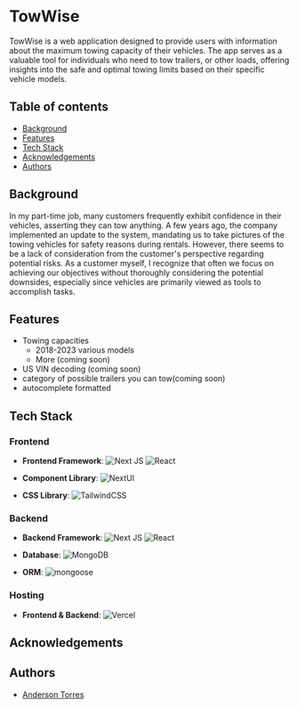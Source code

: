 


# TowWise

TowWise is a web application designed to provide users with information about the maximum towing capacity of their vehicles. The app serves as a valuable tool for individuals who need to tow trailers, or other loads, offering insights into the safe and optimal towing limits based on their specific vehicle models.
## Table of contents
* [Background](#Background)
* [Features](#Features)
* [Tech Stack](#TechStack)
* [Acknowledgements](#Acknowledgements)
* [Authors](#Authors)

## Background

In my part-time job, many customers frequently exhibit confidence in their vehicles, asserting they can tow anything. A few years ago, the company implemented an update to the system, mandating us to take pictures of the towing vehicles for safety reasons during rentals. However, there seems to be a lack of consideration from the customer's perspective regarding potential risks. As a customer myself,  I recognize that often we focus on achieving our objectives without thoroughly considering the potential downsides, especially since vehicles are primarily viewed as tools to accomplish tasks.
## Features

* Towing capacities 
    * 2018-2023 various models
    * More (coming soon)
* US VIN decoding (coming soon)
* category of possible trailers you can tow(coming soon)
* autocomplete formatted

## Tech Stack

### Frontend
- **Frontend Framework**: 
![Next JS](https://img.shields.io/badge/Next-black?style=for-the-badge&logo=next.js&logoColor=white) 
![React](https://img.shields.io/badge/react-%2320232a.svg?style=for-the-badge&logo=react&logoColor=%2361DAFB)

- **Component Library**: 
![NextUI](https://img.shields.io/badge/NextUI-000000?style=for-the-badge&logo=nextui&logoColor=ffff)

- **CSS Library**: 
![TailwindCSS](https://img.shields.io/badge/tailwindcss-%2338B2AC.svg?style=for-the-badge&logo=tailwind-css&logoColor=white)

### Backend
- **Backend Framework**: 
![Next JS](https://img.shields.io/badge/Next-black?style=for-the-badge&logo=next.js&logoColor=white) 
![React](https://img.shields.io/badge/react-%2320232a.svg?style=for-the-badge&logo=react&logoColor=%2361DAFB)

- **Database**: 
![MongoDB](https://img.shields.io/badge/MongoDB-%234ea94b.svg?style=for-the-badge&logo=mongodb&logoColor=white)

- **ORM**: 
![mongoose](https://img.shields.io/badge/mongoose-880000?style=for-the-badge&logo=mongoose&logoColor=ffff)

### Hosting

- **Frontend & Backend**:
![Vercel](https://img.shields.io/badge/Vercel-black?style=for-the-badge&logo=vercel&logoColor=white)
## Acknowledgements


## Authors

- [Anderson Torres](https://www.github.com/and3rsontorres)

